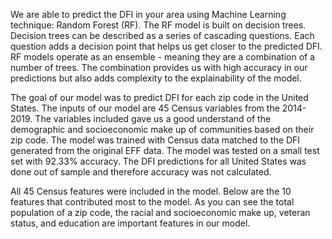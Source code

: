 

We are able to predict the DFI in your area using Machine Learning technique: Random Forest (RF). The RF model is built on decision trees. Decision trees can be described as a series of cascading questions. Each question adds a decision point that helps us get closer to the predicted DFI. RF models operate as an ensemble - meaning they are a combination of a number of trees. The combination provides us with high accuracy in our predictions but also adds complexity to the explainability of the model. 

The goal of our model was to predict DFI for each zip code in the United States. The inputs of our model are 45 Census variables from the 2014-2019. The variables included gave us a good understand of the demographic and socioeconomic make up of communities based on their zip code. The model was trained with Census data matched to the DFI generated from the original EFF data. The model was tested on a small test set with 92.33% accuracy. The DFI predictions for all United States was done out of sample and therefore accuracy was not calculated. 

All 45 Census features were included in the model. Below are the 10 features that contributed most to the model. As you can see the total population of a zip code, the racial and socioeconomic make up, veteran status, and education are important features in our model. 